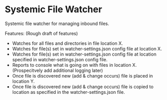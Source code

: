 # Systemic File Watcher

Systemic file watcher for managing inbound files.

Features:  (Rough draft of features)

 * Watches for all files and directories in file location X.
 * Watches for file(s) set in watcher-settings.json config file at location X.
 * Watches for file(s) set in watcher-settings.json config file at location specified in watcher-settings.json config file.
 * Reports to console what is going on with files in location X. (Prospecitvely add additional logging later)
 * Once file is discovered new (add & change occurs) file is placed in location Y.
 * Once file is discovered new (add & change occurs) file is copied to location as specified in the watcher-settings.json file.